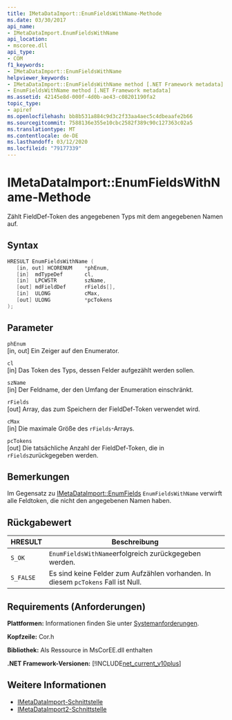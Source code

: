 ```yaml
---
title: IMetaDataImport::EnumFieldsWithName-Methode
ms.date: 03/30/2017
api_name:
- IMetaDataImport.EnumFieldsWithName
api_location:
- mscoree.dll
api_type:
- COM
f1_keywords:
- IMetaDataImport::EnumFieldsWithName
helpviewer_keywords:
- IMetaDataImport::EnumFieldsWithName method [.NET Framework metadata]
- EnumFieldsWithName method [.NET Framework metadata]
ms.assetid: 42145e8d-000f-4d0b-ae43-c08201190fa2
topic_type:
- apiref
ms.openlocfilehash: bb8b531a884c9d3c2f33aa4aec5c4dbeaafe2b66
ms.sourcegitcommit: 7588136e355e10cbc2582f389c90c127363c02a5
ms.translationtype: MT
ms.contentlocale: de-DE
ms.lasthandoff: 03/12/2020
ms.locfileid: "79177339"
---
```

# <a name="imetadataimportenumfieldswithname-method"></a>IMetaDataImport::EnumFieldsWithName-Methode
Zählt FieldDef-Token des angegebenen Typs mit dem angegebenen Namen auf.  
  
## <a name="syntax"></a>Syntax  
  
```cpp  
HRESULT EnumFieldsWithName (  
   [in, out] HCORENUM    *phEnum,
   [in]  mdTypeDef       cl,
   [in]  LPCWSTR         szName,
   [out] mdFieldDef      rFields[],
   [in]  ULONG           cMax,
   [out] ULONG           *pcTokens
);  
```  
  
## <a name="parameters"></a>Parameter  
 `phEnum`  
 [in, out] Ein Zeiger auf den Enumerator.  
  
 `cl`  
 [in] Das Token des Typs, dessen Felder aufgezählt werden sollen.  
  
 `szName`  
 [in] Der Feldname, der den Umfang der Enumeration einschränkt.  
  
 `rFields`  
 [out] Array, das zum Speichern der FieldDef-Token verwendet wird.  
  
 `cMax`  
 [in] Die maximale Größe des `rFields`-Arrays.  
  
 `pcTokens`  
 [out] Die tatsächliche Anzahl der FieldDef-Token, die in `rFields`zurückgegeben werden.  
  
## <a name="remarks"></a>Bemerkungen  
 Im Gegensatz zu [IMetaDataImport::EnumFields](../../../../docs/framework/unmanaged-api/metadata/imetadataimport-enumfields-method.md) `EnumFieldsWithName` verwirft alle Feldtoken, die nicht den angegebenen Namen haben.  
  
## <a name="return-value"></a>Rückgabewert  
  
|HRESULT|Beschreibung|  
|-------------|-----------------|  
|`S_OK`|`EnumFieldsWithName`erfolgreich zurückgegeben werden.|  
|`S_FALSE`|Es sind keine Felder zum Aufzählen vorhanden. In diesem `pcTokens` Fall ist Null.|  
  
## <a name="requirements"></a>Requirements (Anforderungen)  
 **Plattformen:** Informationen finden Sie unter [Systemanforderungen](../../../../docs/framework/get-started/system-requirements.md).  
  
 **Kopfzeile:** Cor.h  
  
 **Bibliothek:** Als Ressource in MsCorEE.dll enthalten  
  
 **.NET Framework-Versionen:** [!INCLUDE[net_current_v10plus](../../../../includes/net-current-v10plus-md.md)]  
  
## <a name="see-also"></a>Weitere Informationen

- [IMetaDataImport-Schnittstelle](../../../../docs/framework/unmanaged-api/metadata/imetadataimport-interface.md)
- [IMetaDataImport2-Schnittstelle](../../../../docs/framework/unmanaged-api/metadata/imetadataimport2-interface.md)

